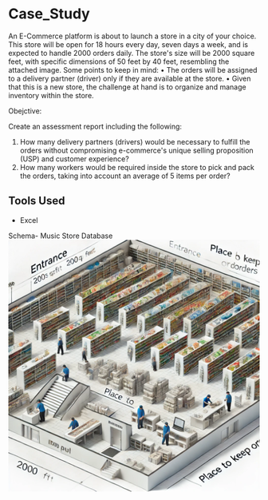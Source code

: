 # Case_Study

An E-Commerce platform is about to launch a store in a city of your choice. This store will be open for 18 hours every day, seven days a week, and is expected to handle 2000 orders daily. The store's size will be 2000 square feet, with specific dimensions of 50 feet by 40 feet, resembling the attached image. Some points to keep in mind:
• The orders will be assigned to a delivery partner (driver) only if they are available at the store.
• Given that this is a new store, the challenge at hand is to organize and manage inventory within the store.

Obejctive:

Create an assessment report including the following:
1. How many delivery partners (drivers) would be necessary to fulfill the orders without compromising e-commerce's unique selling proposition (USP) and customer experience?
2. How many workers would be required inside the store to pick and pack the orders, taking into account an average of 5 items per order?

## Tools Used
* Excel
   
Schema- Music Store Database  
![Layout](https://github.com/Djain1105/Ecommerce_CaseStudy/blob/main/layout.jpg)
